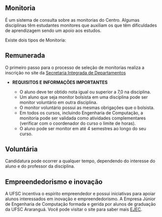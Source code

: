 ## Monitoria

É um sistema de consulta sobre as monitorias do Centro. Algumas disciplinas têm estudantes monitores que auxiliam os que têm dificuldades de aprendizagem sendo um apoio aos estudos.

Existe dois tipos de Monitoria:

## Remunerada

O primeiro passo para o processo de seleção de monitorias realiza a inscrição no site da [Secretaria Integrada de Departamentos](https://sid.cts.ararangua.ufsc.br/)

* **REQUISITOS E INFORMAÇÕES IMPORTANTES**

  * O aluno deve ter obtido nota igual ou superior a 7,0 na disciplina.
  * Um aluno que seja monitor bolsista em uma disciplina pode ser monitor voluntário em outra disciplina.
  * O monitor voluntário possui as mesmas obrigações que o bolsista.
  * Em todos os cursos, incluindo Engenharia de Computação, a monitoria pode ser validada como atividades complementares (verificar com o coordenador do curso o limite de horas).
  * O aluno pode ser monitor em até 4 semestres ao longo do seu curso.

## Voluntária

Candidatura pode ocorrer a qualquer tempo, dependendo do interesse do aluno e do professor da disciplina.

## Empreendedorismo e inovação

A UFSC incentiva o espírito empreendedor e possui iniciativas para apoiar alunos interessados em inovação e empreendedorismo. A Empresa Júnior de Engenharia de Computação formada e gerida por alunos de graduação da UFSC Araranguá. Você pode visitar o site para saber mais [EJEC](http://ejec.com.br).
